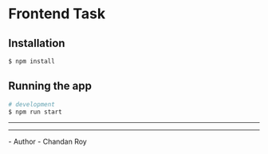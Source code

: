 # Frontend  Task
## Installation
```bash
$ npm install
```
## Running the app
```bash
# development
$ npm run start

```
---

<hr></hr>
- Author - Chandan Roy

